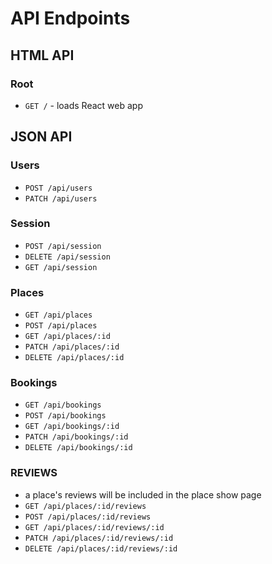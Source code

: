# API Endpoints

## HTML API

### Root
  - `GET /` - loads React web app

## JSON API

### Users

- `POST /api/users`
- `PATCH /api/users`

### Session

- `POST /api/session`
- `DELETE /api/session`
- `GET /api/session`

### Places
- `GET /api/places`
- `POST /api/places`
- `GET /api/places/:id`
- `PATCH /api/places/:id`
- `DELETE /api/places/:id`

### Bookings
- `GET /api/bookings`
- `POST /api/bookings`
- `GET /api/bookings/:id`
- `PATCH /api/bookings/:id`
- `DELETE /api/bookings/:id`

### REVIEWS
- a place's reviews will be included in the place show page
- `GET /api/places/:id/reviews`
- `POST /api/places/:id/reviews`
- `GET /api/places/:id/reviews/:id`
- `PATCH /api/places/:id/reviews/:id`
- `DELETE /api/places/:id/reviews/:id`
